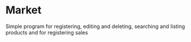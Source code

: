 # Market
Simple program for registering, editing and deleting, searching and listing products and for registering sales
